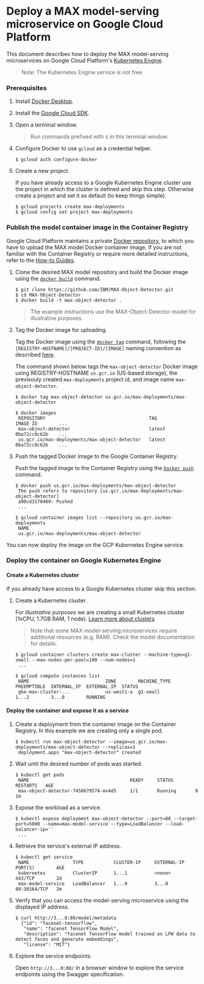 # Deploy a MAX model-serving microservice on Google Cloud Platform

This document describes how to deploy the MAX model-serving microservices on Google Cloud Platform's [Kubernetes Engine](https://cloud.google.com/kubernetes-engine/).

> Note: The Kubernetes Engine service is not free.

### Prerequisites

1. Install [Docker Desktop](https://www.docker.com/products/docker-desktop).
2. Install the [Google Cloud SDK](https://cloud.google.com/sdk/).
3. Open a terminal window. 
   > Run commands prefixed with `$` in this terminal window.
4. Configure Docker to use `gcloud` as a credential helper.
   ```
   $ gcloud auth configure-docker
   ```
5. Create a new project.

   If you have already access to a Google Kubernetes Engine cluster use the project in which the cluster is defined and skip this step. Otherwise create a project and set it as default (to keep things simple).

   ```
   $ gcloud projects create max-deployments
   $ gcloud config set project max-deployments
   ```

### Publish the model container image in the Container Registry

Google Cloud Platform maintains a private [Docker repository](https://cloud.google.com/container-registry/), to which you have to upload the MAX model Docker container image. If you are not familiar with the Container Registry or require more detailed instructions, refer to the [How-to Guides](https://cloud.google.com/container-registry/docs/how-to).

1. Clone the desired MAX model repository and build the Docker image using the [`docker build`](https://docs.docker.com/engine/reference/commandline/build/) command. 

    ```
    $ git clone https://github.com/IBM/MAX-Object-Detector.git
    $ cd MAX-Object-Detector
    $ docker build -t max-object-detector .
    ```

   > The example instructions use the MAX-Object-Detector model for illustrative purposes. 

2. Tag the Docker image for uploading.

   Tag the Docker image using the [`docker tag`](https://docs.docker.com/engine/reference/commandline/tag/) command, following the `[REGISTRY-HOSTNAME]/[PROJECT-ID]/[IMAGE]` naming convention as described [here](https://cloud.google.com/container-registry/docs/pushing-and-pulling).
 
   The command shown below tags the `max-object-detector` Docker image using REGISTRY-HOSTNAME `us.gcr.io` (US-based storage), the previsouly created `max-deployments` project id, and image name `max-object-detector`. 

   ```
   $ docker tag max-object-detector us.gcr.io/max-deployments/max-object-detector

   $ docker images
    REPOSITORY                                      TAG                 IMAGE ID        ...    
    max-object-detector                             latest              0ba72cc8c62b    ...    
    us.gcr.io/max-deployments/max-object-detector   latest              0ba72cc8c62b    ...    
   ```

3. Push the tagged Docker image to the Google Container Registry.

   Push the tagged image to the Container Registry using the [`Docker push`](https://docs.docker.com/engine/reference/commandline/push/) command.
 
   ```
   $ docker push us.gcr.io/max-deployments/max-object-detector
    The push refers to repository [us.gcr.io/max-deployments/max-object-detector]
    a90cd3170409: Pushed  
    ...

   $ gcloud container images list --repository us.gcr.io/max-deployments
    NAME
    us.gcr.io/max-deployments/max-object-detector
   ```

You can now deploy the image on the GCP Kubernetes Engine service.

### Deploy the container on Google Kubernetes Engine


#### Create a Kubernetes cluster

If you already have access to a Google Kubernetes cluster skip this section.

1. Create a Kubernetes cluster. 

   For _illustrative purposes_ we are creating a small Kubernetes cluster (1vCPU, 1.7GB RAM, 1 node). [Learn more about clusters](https://cloud.google.com/kubernetes-engine/docs/how-to/creating-a-cluster)

   > Note that some MAX model-serving microservices require additional resources (e.g. RAM). Check the model documentation for details.

    ```
    $ gcloud container clusters create max-cluster --machine-type=g1-small --max-nodes-per-pool=100 --num-nodes=1
     ...

    $ gcloud compute instances list
     NAME                            ZONE        MACHINE_TYPE  PREEMPTIBLE  INTERNAL_IP  EXTERNAL_IP  STATUS
     gke-max-cluster-...             us-west1-a  g1-small                   1...2        3...0        RUNNING
    ```

#### Deploy the container and expose it as a service

1. Create a deployment from the container image on the Container Registry. In this example we are creating only a single pod.

   ```
   $ kubectl run max-object-detector --image=us.gcr.io/max-deployments/max-object-detector --replicas=1
    deployment.apps "max-object-detector" created
   ```

2. Wait until the desired number of pods was started.

   ```
   $ kubectl get pods
    NAME                                     READY     STATUS        RESTARTS   AGE
    max-object-detector-7458679574-mv4d5     1/1       Running       0          1m
   ```

3. Expose the workload as a service.

   ```
   $ kubectl expose deployment max-object-detector --port=80 --target-port=5000 --name=max-model-service --type=LoadBalancer --load-balancer-ip=''
    ...
   ```

4. Retrieve the service's external IP address.

   ```
   $ kubectl get service
    NAME                TYPE           CLUSTER-IP     EXTERNAL-IP      PORT(S)        AGE
    kubernetes          ClusterIP      1...1          <none>           443/TCP        2d
    max-model-service   LoadBalancer   1...9          3...0            80:30164/TCP   2m
   ```

5. Verify that you can access the model-serving microservice using the displayed IP address.

   ```
   $ curl http://3...0:80/model/metadata
     {"id": "facenet-tensorflow", 
      "name": "facenet TensorFlow Model", 
      "description": "facenet TensorFlow model trained on LFW data to detect faces and generate embeddings",
      "license": "MIT"}

6. Explore the service endpoints.

   Open `http://3...0:80/` in a browser window to explore the service endpoints using the Swagger specification.
